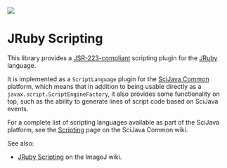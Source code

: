 [![](https://github.com/scijava/scripting-jruby/actions/workflows/build-main.yml/badge.svg)](https://github.com/scijava/scripting-jruby/actions/workflows/build-main.yml)

# JRuby Scripting

This library provides a
[JSR-223-compliant](https://en.wikipedia.org/wiki/Scripting_for_the_Java_Platform)
scripting plugin for the [JRuby](http://jruby.org/) language.

It is implemented as a `ScriptLanguage` plugin for the [SciJava
Common](https://github.com/scijava/scijava-common) platform, which means that
in addition to being usable directly as a `javax.script.ScriptEngineFactory`,
it also provides some functionality on top, such as the ability to generate
lines of script code based on SciJava events.

For a complete list of scripting languages available as part of the SciJava
platform, see the
[Scripting](https://github.com/scijava/scijava-common/wiki/Scripting) page on
the SciJava Common wiki.

See also:
* [JRuby Scripting](http://wiki.imagej.net/JRuby_Scripting)
  on the ImageJ wiki.
